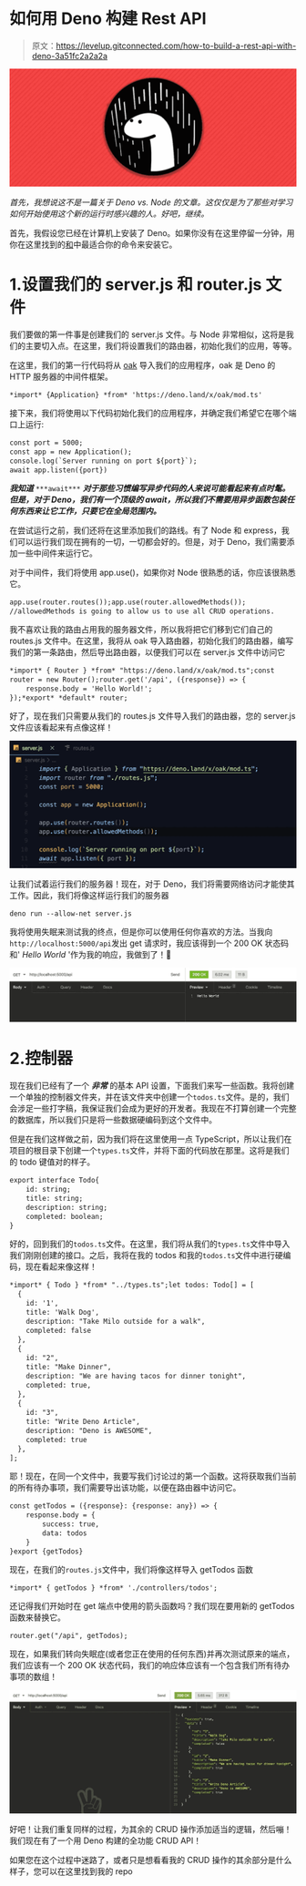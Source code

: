 # 如何用 Deno 构建 Rest API

> 原文：<https://levelup.gitconnected.com/how-to-build-a-rest-api-with-deno-3a51fc2a2a2a>

![](img/5069234695b0fa21f844ae07f8842250.png)

*首先，我想说这不是一篇关于 Deno vs. Node 的文章。这仅仅是为了那些对学习如何开始使用这个新的运行时感兴趣的人。好吧，继续。*

首先，我假设您已经在计算机上安装了 Deno。如果你没有在这里停留一分钟，用你在这里找到的[和](https://deno.land/#installation)中最适合你的命令来安装它。

# 1.设置我们的 server.js 和 router.js 文件

我们要做的第一件事是创建我们的 server.js 文件。与 Node 非常相似，这将是我们的主要切入点。在这里，我们将设置我们的路由器，初始化我们的应用，等等。

在这里，我们的第一行代码将从 [oak](https://deno.land/x/oak) 导入我们的应用程序，oak 是 Deno 的 HTTP 服务器的中间件框架。

```
*import* {Application} *from* 'https://deno.land/x/oak/mod.ts'
```

接下来，我们将使用以下代码初始化我们的应用程序，并确定我们希望它在哪个端口上运行:

```
const port = 5000;
const app = new Application();
console.log(`Server running on port ${port}`);
await app.listen({port})
```

***我知道*** `***await***` ***对于那些习惯编写异步代码的人来说可能看起来有点时髦。但是，对于 Deno，我们有一个顶级的 await，所以我们不需要用异步函数包装任何东西来让它工作，只要它在全局范围内。***

在尝试运行之前，我们还将在这里添加我们的路线。有了 Node 和 express，我们可以运行我们现在拥有的一切，一切都会好的。但是，对于 Deno，我们需要添加一些中间件来运行它。

对于中间件，我们将使用 app.use()，如果你对 Node 很熟悉的话，你应该很熟悉它。

```
app.use(router.routes());app.use(router.allowedMethods()); 
//allowedMethods is going to allow us to use all CRUD operations.
```

我不喜欢让我的路由占用我的服务器文件，所以我将把它们移到它们自己的 routes.js 文件中。在这里，我将从 oak 导入路由器，初始化我们的路由器，编写我们的第一条路由，然后导出路由器，以便我们可以在 server.js 文件中访问它

```
*import* { Router } *from* "https://deno.land/x/oak/mod.ts";const router = new Router();router.get('/api', ({response}) => {
    response.body = 'Hello World!';
});*export* *default* router;
```

好了，现在我们只需要从我们的 routes.js 文件导入我们的路由器，您的 server.js 文件应该看起来有点像这样！

![](img/8d74affa177d5b6ef23eece44c83c3c9.png)

让我们试着运行我们的服务器！现在，对于 Deno，我们将需要网络访问才能使其工作。因此，我们将像这样运行我们的服务器

```
deno run --allow-net server.js
```

我将使用失眠来测试我的终点，但是你可以使用任何你喜欢的方法。当我向`http://localhost:5000/api`发出 get 请求时，我应该得到一个 200 OK 状态码和' *Hello World* '作为我的响应，我做到了！🎉

![](img/3890a2a0609b37af215f39babd7113a5.png)

# 2.控制器

现在我们已经有了一个 ***非常*** 的基本 API 设置，下面我们来写一些函数。我将创建一个单独的控制器文件夹，并在该文件夹中创建一个`todos.ts`文件。是的，我们会涉足一些打字稿，我保证我们会成为更好的开发者。我现在不打算创建一个完整的数据库，所以我们只是将一些数据硬编码到这个文件中。

但是在我们这样做之前，因为我们将在这里使用一点 TypeScript，所以让我们在项目的根目录下创建一个`types.ts`文件，并将下面的代码放在那里。这将是我们的 todo 键值对的样子。

```
export interface Todo{
    id: string;
    title: string;
    description: string;
    completed: boolean;
}
```

好的，回到我们的`todos.ts`文件。在这里，我们将从我们的`types.ts`文件中导入我们刚刚创建的接口。之后，我将在我的 todos 和我的`todos.ts`文件中进行硬编码，现在看起来像这样！

```
*import* { Todo } *from* "../types.ts";let todos: Todo[] = [
  {
    id: '1',
    title: 'Walk Dog',
    description: "Take Milo outside for a walk",
    completed: false
  },
  {
    id: "2",
    title: "Make Dinner",
    description: "We are having tacos for dinner tonight",
    completed: true,
  },
  {
    id: "3",
    title: "Write Deno Article",
    description: "Deno is AWESOME",
    completed: true
  },
];
```

耶！现在，在同一个文件中，我要写我们讨论过的第一个函数。这将获取我们当前的所有待办事项，我们需要导出该功能，以便在路由器中访问它。

```
const getTodos = ({response}: {response: any}) => {
    response.body = {
        success: true,
        data: todos
    }
}export {getTodos}
```

现在，在我们的`routes.js`文件中，我们将像这样导入 getTodos 函数

```
*import* { getTodos } *from* './controllers/todos';
```

还记得我们开始时在 get 端点中使用的箭头函数吗？我们现在要用新的 getTodos 函数来替换它。

```
router.get("/api", getTodos);
```

现在，如果我们转向失眠症(或者您正在使用的任何东西)并再次测试原来的端点，我们应该有一个 200 OK 状态代码，我们的响应体应该有一个包含我们所有待办事项的数组！

![](img/b78a7fb2d69392f1a5723f99d4b8b90a.png)

好吧！让我们重复同样的过程，为其余的 CRUD 操作添加适当的逻辑，然后嘣！我们现在有了一个用 Deno 构建的全功能 CRUD API！

如果您在这个过程中迷路了，或者只是想看看我的 CRUD 操作的其余部分是什么样子，您可以在这里找到我的 repo